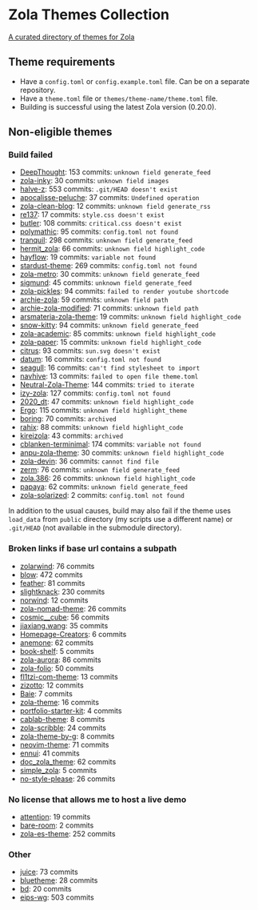 # Zola Themes Collection

[A curated directory of themes for Zola](https://salif.github.io/zola-themes-collection/)

## Theme requirements

- Have a `config.toml` or `config.example.toml` file. Can be on a separate repository.
- Have a `theme.toml` file or `themes/theme-name/theme.toml` file.
- Building is successful using the latest Zola version (0.20.0).

## Non-eligible themes

### Build failed

- [DeepThought](https://github.com/RatanShreshtha/DeepThought): 153 commits: `unknown field generate_feed`
- [zola-inky](https://github.com/jimmyff/zola-inky): 30 commits: `unknown field images`
- [halve-z](https://github.com/charlesrocket/halve-z): 553 commits: `.git/HEAD doesn't exist`
- [apocalisse-peluche](https://github.com/lanzani/apocalisse-peluche): 37 commits: `Undefined operation`
- [zola-clean-blog](https://github.com/dave-tucker/zola-clean-blog): 12 commits: `unknown field generate_rss`
- [re137](https://github.com/tinikov/zola-theme-re137): 17 commits: `style.css doesn't exist`
- [butler](https://github.com/shalzz/butler): 108 commits: `critical.css doesn't exist`
- [polymathic](https://github.com/anvlkv/polymathic): 95 commits: `config.toml not found`
- [tranquil](https://github.com/TeaDrinkingProgrammer/tranquil): 298 commits: `unknown field generate_feed`
- [hermit_zola](https://github.com/VersBinarii/hermit_zola): 66 commits: `unknown field highlight_code`
- [hayflow](https://github.com/aaw3/hayflow): 19 commits: `variable not found`
- [stardust-theme](https://github.com/UWCS/stardust-theme): 269 commits: `config.toml not found`
- [zola-metro](https://github.com/RedstoneParadox/zola-metro): 30 commits: `unknown field generate_feed`
- [sigmund](https://github.com/videah/sigmund): 45 commits: `unknown field generate_feed`
- [zola-pickles](https://github.com/lukehsiao/zola-pickles): 94 commits: `failed to render youtube shortcode`
- [archie-zola](https://github.com/XXXMrG/archie-zola): 59 commits: `unknown field path`
- [archie-zola-modified](https://codeberg.org/akselmo/archie-zola-modified): 71 commits: `unknown field path`
- [arsmateria-zola-theme](https://github.com/mboleary/arsmateria-zola-theme): 19 commits: `unknown field highlight_code`
- [snow-kitty](https://codeberg.org/SnowCode/snow-kitty): 94 commits: `unknown field generate_feed`
- [zola-academic](https://github.com/zola-academic/zola-academic): 85 commits: `unknown field highlight_code`
- [zola-paper](https://github.com/schoenenberg/zola-paper): 15 commits: `unknown field highlight_code`
- [citrus](https://github.com/tatumroaquin/citrus): 93 commits: `sun.svg doesn't exist`
- [datum](https://github.com/davidmreed/datum): 16 commits: `config.toml not found`
- [seagull](https://git.lacontrevoie.fr/HugoTrentesaux/seagull): 16 commits: `can't find stylesheet to import`
- [navhive](https://github.com/idevsig/navhive): 13 commits: `failed to open file theme.toml`
- [Neutral-Zola-Theme](https://github.com/gfauredev/Neutral-Zola-Theme): 144 commits: `tried to iterate`
- [izy-zola](https://github.com/VV0JC13CH/izy-zola): 127 commits: `config.toml not found`
- [2020_dt](https://github.com/0xSbock/2020_dt): 47 commits: `unknown field highlight_code`
- [Ergo](https://github.com/insipx/Ergo): 115 commits: `unknown field highlight_theme`
- [boring](https://github.com/clflushopt/boring): 70 commits: `archived`
- [rahix](https://github.com/Rahix/blog-theme): 88 commits: `unknown field highlight_code`
- [kireizola](https://codeberg.org/pitbuster/kireizola): 43 commits: `archived`
- [cblanken-terminimal](https://github.com/cblanken/zola-theme-terminimal): 174 commits:  `variable not found`
- [anpu-zola-theme](https://github.com/zbrox/anpu-zola-theme): 30 commits: `unknown field highlight_code`
- [zola-devin](https://github.com/seankearney/zola-devin): 36 commits: `cannot find file`
- [zerm](https://github.com/ejmg/zerm): 76 commits: `unknown field generate_feed`
- [zola.386](https://github.com/lopes/zola.386): 26 commits: `unknown field highlight_code`
- [papaya](https://github.com/justint/papaya): 62 commits: `unknown field generate_feed`
- [zola-solarized](https://github.com/komputerwiz/zola-solarized): 2 commits: `config.toml not found`

In addition to the usual causes, build may also fail if the theme uses `load_data` from `public` directory (my scripts use a different name) or `.git/HEAD` (not available in the submodule directory).

### Broken links if base url contains a subpath

- [zolarwind](https://github.com/thomasweitzel/zolarwind): 76 commits
- [blow](https://github.com/tchartron/blow): 472 commits
- [feather](https://github.com/piedoom/feather): 81 commits
- [slightknack](https://github.com/slightknack/slightknack.dev): 230 commits
- [norwind](https://github.com/nobodygx/norwind): 12 commits
- [zola-nomad-theme](https://github.com/nomad-dev-writer/zola-nomad-theme): 26 commits
- [cosmic__cube](https://github.com/ccarral/cosmic__cube): 56 commits
- [jiaxiang.wang](https://github.com/iWangJiaxiang/zola-theme-jiaxiang.wang): 35 commits
- [Homepage-Creators](https://github.com/iWangJiaxiang/Homepage-Creators): 6 commits
- [anemone](https://github.com/Speyll/anemone): 62 commits
- [book-shelf](https://github.com/anccnuer/book-shelf): 5 commits
- [zola-aurora](https://github.com/vimpostor/zola-aurora): 86 commits
- [zola-folio](https://github.com/evjrob/zola-folio): 50 commits
- [fl1tzi-com-theme](https://codeberg.org/Fl1tzi/fl1tzi-com-theme): 13 commits
- [zizotto](https://github.com/xihn/zizotto): 12 commits
- [Baie](https://github.com/Wtoll/Baie): 7 commits
- [zola-theme](https://github.com/rutrum/zola-theme): 16 commits
- [portfolio-starter-kit](https://github.com/roblesch/portfolio-starter-kit): 4 commits
- [cablab-theme](https://codeberg.org/cablab/cablab-theme): 8 commits
- [zola-scribble](https://github.com/jzbor/zola-scribble): 24 commits
- [zola-theme-by-g](https://github.com/akshithg/zola-theme-by-g): 8 commits
- [neovim-theme](https://github.com/Super-Botman/neovim-theme): 71 commits
- [ennui](https://codeberg.org/leana8959/ennui): 41 commits
- [doc_zola_theme](https://github.com/ProPixelizer/doc_zola_theme): 62 commits
- [simple_zola](https://codeberg.org/murtezayesil/simple_zola): 5 commits
- [no-style-please](https://github.com/atgumx/no-style-please): 26 commits

### No license that allows me to host a live demo

- [attention](https://github.com/tongyul/attention-theme-zola): 19 commits
- [bare-room](https://github.com/ghrrlp/bare-room): 2 commits
- [zola-es-theme](https://github.com/scouten/zola-es-theme): 252 commits

### Other

- [juice](https://github.com/huhu/juice): 73 commits
- [bluetheme](https://github.com/bluerobotics/bluetheme): 28 commits
- [bd](https://github.com/flabbergastedbd/bd): 20 commits
- [eips-wg](https://github.com/bluerobotics/bluetheme): 503 commits
